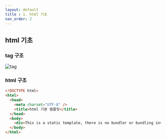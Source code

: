 ```yaml
---
layout: default
title : 1. html 기초
nav_order: 2
---
```


## html 기초

### tag 구조
![tag](/devjs/img/html_element2.png)


### html 구조
```html
<!DOCTYPE html>
<html>
  <head>
    <meta charset="UTF-8" />
    <title>html 기본 템플릿</title>
  </head>
  <body>
    <div>This is a static template, there is no bundler or bundling involved!</div>
  </body>
</html>
```
